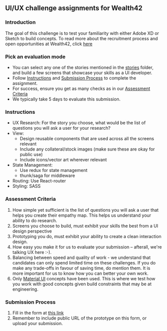 ## UI/UX challenge assignments for Wealth42

### Introduction
The goal of this challenge is to test your familiarity with either Adobe XD or Sketch to build concepts. To read more about the recruitment process and open opportunities at Wealth42, click [here](http://bit.ly/w42-hiring)

### Pick an evaluation mode
*   You can select any one of the stories mentioned in the [stories](../stories/) folder, and build a few screens that showcase your skills as a UI developer. 
*   Follow [Instructions](#instructions) and [Submission Process](#submission-process) to complete the assignment.
*   For success, ensure you get as many checks as in our [Assessment Criteria](#assessment-criteria)
*   We typically take 5 days to evaluate this submission.

### Instructions
*   UX Research: For the story you choose, what would be the list of questions you will ask a user for your research?
*   View: 
    *   Design reusable components that are used across all the screens relevant
    *   Include any collateral/stock images (make sure these are okay for public use)
    *   Include icons/vector art wherever relevant
*   State Management: 
    *   Use redux for state management
    *   thunk/saga for middleware
*   Routing: Use React-router
*   Styling: SASS 

### Assessment Criteria
1. How simple yet sufficient is the list of questions you will ask a user that helps you create their empathy map. This helps us understand your ability to do research.
2. Screens you choose to build, must exhibit your skills the best from a UI design perspective
3. Prototyping you do, must exhibit your ability to create a clean interaction design.
4. How easy you make it for us to evaluate your submission – afterall, we're talking UX here :-). 
5. Balancing between speed and quality of work - we understand that candidates can only spend limited time on these challenges. If you do make any trade-offs in favour of saving time, do mention them. It is more important for us to know how you can better your own work.
6. Only [Material UI](https://material-ui.com) concepts have been used. This is where we test how you work with good concepts given build constraints that may be at engineering.

### Submission Process
1. Fill in the form at [this link](https://bit.ly/w42-isdr)
2. Remember to include public URL of the prototype on this form, or upload your submission. 
